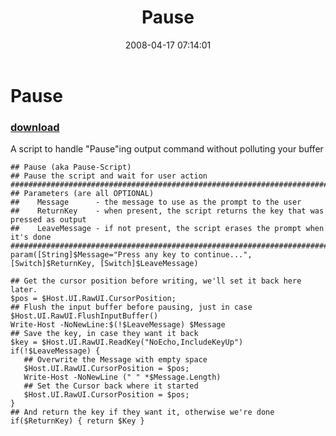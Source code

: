 ﻿---
pid:            177
parent:         0
children:       
poster:         Joel Bennett
title:          Pause
date:           2008-04-17 07:14:01
description:    A script to handle "Pause"ing output command without polluting your buffer
format:         posh
---

# Pause

### [download](177.ps1)  

A script to handle "Pause"ing output command without polluting your buffer

```posh
## Pause (aka Pause-Script)
## Pause the script and wait for user action
###################################################################################################
## Parameters (are all OPTIONAL)
##    Message      - the message to use as the prompt to the user
##    ReturnKey    - when present, the script returns the key that was pressed as output
##    LeaveMessage - if not present, the script erases the prompt when it's done
###################################################################################################
param([String]$Message="Press any key to continue...", [Switch]$ReturnKey, [Switch]$LeaveMessage)

## Get the cursor position before writing, we'll set it back here later.
$pos = $Host.UI.RawUI.CursorPosition;
## Flush the input buffer before pausing, just in case
$Host.UI.RawUI.FlushInputBuffer()
Write-Host -NoNewLine:$(!$LeaveMessage) $Message
## Save the key, in case they want it back
$key = $Host.UI.RawUI.ReadKey("NoEcho,IncludeKeyUp")
if(!$LeaveMessage) {
   ## Overwrite the Message with empty space
   $Host.UI.RawUI.CursorPosition = $pos;
   Write-Host -NoNewLine (" " *$Message.Length)
   ## Set the Cursor back where it started
   $Host.UI.RawUI.CursorPosition = $pos;
}
## And return the key if they want it, otherwise we're done
if($ReturnKey) { return $Key }
```
